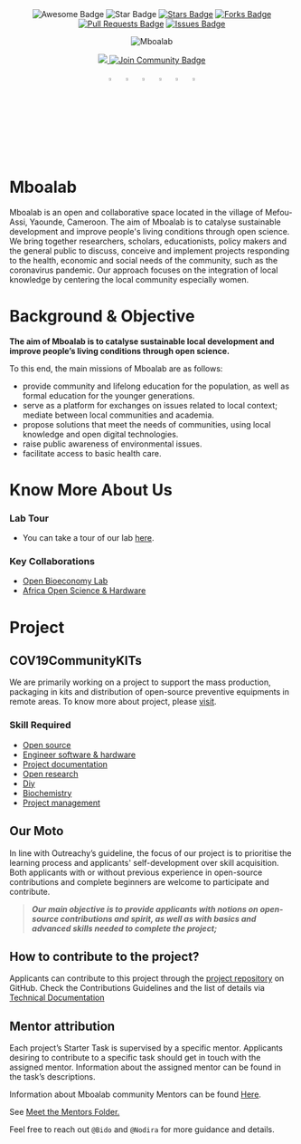 <div id="top" align="center">

<img src="https://cdn.rawgit.com/sindresorhus/awesome/d7305f38d29fed78fa85652e3a63e154dd8e8829/media/badge.svg" alt="Awesome Badge"/>
<img src="https://img.shields.io/static/v1?label=%F0%9F%8C%9F&message=Mboalab&style=style=flat&color=BC4E99" alt="Star Badge"/>
<a href="https://github.com/Mboalab/Mboalab_Outreachy-May-Aug-2022/stargazers"><img src="https://img.shields.io/github/stars/Mboalab/Mboalab_Outreachy-May-Aug-2022" alt="Stars Badge"/></a>
<a href="https://github.com/Mboalab/Mboalab_Outreachy-May-Aug-2022/network/members"><img src="https://img.shields.io/github/forks/Mboalab/Mboalab_Outreachy-May-Aug-2022" alt="Forks Badge"/></a>
<a href="https://github.com/Mboalab/Mboalab_Outreachy-May-Aug-2022/pulls"><img src="https://img.shields.io/github/issues-pr/Mboalab/Mboalab_Outreachy-May-Aug-2022" alt="Pull Requests Badge"/></a>
<a href="https://github.com/Mboalab/Mboalab_Outreachy-May-Aug-2022/issues"><img src="https://img.shields.io/github/issues/Mboalab/Mboalab_Outreachy-May-Aug-2022" alt="Issues Badge"/></a>

![Mboalab](https://user-images.githubusercontent.com/63330165/161022905-50be0130-c1f8-4beb-95ea-137e6c780d5e.jpg)

<a href="https://twitter.com/LabMboa" ><img src="https://img.shields.io/twitter/follow/LabMboa.svg?style=social" /> </a>
<a href="https://website-mboalab.vercel.app/"><img src="https://img.shields.io/discord/.svg?style=flat&label=Join%20Community&color=7289DA" alt="Join Community Badge"/></a>

[<img src="https://upload.wikimedia.org/wikipedia/commons/8/83/Steam_icon_logo.svg" width="3.5%"/>](http://www.mboalab.africa/) &nbsp; [<img src="https://img.icons8.com/color/48/000000/twitter.png" width="3.5%"/>](https://twitter.com/LabMboa) &nbsp; [<img src="https://img.icons8.com/color/48/000000/linkedin.png" width="3.5%"/>](https://www.linkedin.com/company/mboalab/) &nbsp; [<img src="https://img.icons8.com/fluent/48/000000/facebook-new.png" width="3.5%"/>](https://www.facebook.com/mboalab/) &nbsp; [<img src="https://img.icons8.com/fluent/48/000000/instagram-new.png" width="3.5%"/>](https://www.instagram.com/explore/tags/mboalab?igshid=YmMyMTA2M2Y=) &nbsp; [<img src="https://img.icons8.com/fluent/48/000000/gmail.png" width="3.5%"/>](mailto:thomasmboa@gmail.com)

  </div>

# Mboalab

Mboalab is an open and collaborative space located in the village of Mefou-Assi, Yaounde, Cameroon. The aim of Mboalab is to catalyse sustainable development and improve people's living conditions through open science. We bring together researchers, scholars, educationists, policy makers and the general public to discuss, conceive and implement projects responding to the health, economic and social needs of the community, such as the coronavirus pandemic. Our approach focuses on the integration of local knowledge by centering the local community especially women.

# Background & Objective

**The aim of Mboalab is to catalyse sustainable local development and improve people’s living conditions through open science.**

To this end, the main missions of Mboalab are as follows:

- provide community and lifelong education for the population, as well as formal education for the younger generations.
- serve as a platform for exchanges on issues related to local context; mediate between local communities and academia.
- propose solutions that meet the needs of communities, using local knowledge and open digital technologies.
- raise public awareness of environmental issues.
- facilitate access to basic health care.

# Know More About Us

### Lab Tour

- You can take a tour of our lab [here](https://www.youtube.com/watch?v=Tfx-C--iELU).

### Key Collaborations

- [Open Bioeconomy Lab](https://openbioeconomy.org/)
- [Africa Open Science & Hardware](https://africaosh.com/)

# Project

## COV19CommunityKITs

We are primarily working on a project to support the mass production, packaging in kits and distribution of open-source preventive equipments in remote areas. To know more about project, please [visit](https://app.jogl.io/project/217/COV19CommunityKITs).

### Skill Required

- [Open source](https://app.jogl.io/search/projects?refinementList[skills][0]=Open%20source)
- [Engineer software & hardware](https://app.jogl.io/search/projects?refinementList[skills][0]=Engineer%20software%20&%20hardware)
- [Project documentation](https://app.jogl.io/search/projects?refinementList[skills][0]=Project%20documentation)
- [Open research](https://app.jogl.io/search/projects?refinementList[skills][0]=Open%20research)
- [Diy](https://app.jogl.io/search/projects?refinementList[skills][0]=Diy)
- [Biochemistry](https://app.jogl.io/search/projects?refinementList[skills][0]=Biochemistry)
- [Project management](https://app.jogl.io/search/projects?refinementList[skills][0]=Project%20management%20skill)

## Our Moto

In line with Outreachy’s guideline, the focus of our project is to prioritise the learning process and applicants' self-development over skill acquisition.
Both applicants with or without previous experience in open-source contributions and complete beginners are welcome to participate and contribute.

> **_Our main objective is to provide applicants with notions on open-source contributions and spirit, as well as with basics and advanced skills needed to complete the project;_**

## How to contribute to the project?

Applicants can contribute to this project through the [project repository](https://github.com/Mboalab/Mboalab_Outreachy-May-Aug-2022) on GitHub.
Check the Contributions Guidelines and the list of details via [Technical Documentation](https://docs.google.com/document/d/1fzB-AcfYNnsvqBlwyJZJR1SfuvpjYxxpONnv13bPGqg/edit?usp=sharing)

## Mentor attribution

Each project’s Starter Task is supervised by a specific mentor. Applicants desiring to contribute to a specific task should get in touch with the assigned mentor.
Information about the assigned mentor can be found in the task’s descriptions.

Information about Mboalab community Mentors can be found [Here](https://github.com/Mboalab/Mboalab_Outreachy-May-Aug-2022/tree/main/Meet_the_Mentors#readme).

See [Meet the Mentors Folder.](https://github.com/Mboalab/Mboalab_Outreachy-May-Aug-2022/tree/main/Meet_the_Mentors)

Feel free to reach out `@Bido` and `@Nodira` for more guidance and details.
